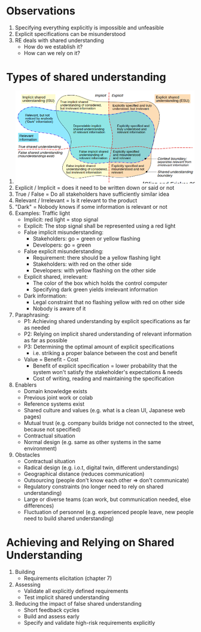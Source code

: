 # Observations
1. Specifying everything explicitly is impossible and unfeasible
1. Explicit specifications can be misunderstood
1. RE deals with shared understanding
    - How do we establish it?
    - How can we rely on it?



# Types of shared understanding
1. ![image](images/shared_understanding_types.png)
1. Explicit / Implicit = does it need to be written down or said or not
1. True / False = Do all stakeholders have sufficiently similar idea
1. Relevant / Irrelevant = Is it relevant to the product
1. "Dark" = Nobody knows if some information is relevant or not
1. Examples: Traffic light
    - Implicit: red light = stop signal
    - Explicit: The stop signal shall be represented using a red light
    - False implicit misunderstanding:
        * Stakeholders: go = green or yellow flashing
        * Developers: go = green
    - False explicit misunderstanding:
        * Requirement: there should be a yellow flashing light
        * Stakeholders: with red on the other side
        * Developers: with yellow flashing on the other side
    - Explicit shared, irrelevant:
        * The color of the box which holds the control computer
        * Specifying dark green yields irrelevant information
    - Dark information:
        * Legal constraint that no flashing yellow with red on other side
        * Nobody is aware of it
1. Paraphrasing:
    - P1: Achieving shared understanding by explicit specifications as far as needed
    - P2: Relying on implicit shared understanding of relevant information as far as possible
    - P3: Determining the optimal amount of explicit specifications
        * i.e. striking a proper balance between the cost and benefit
    -  Value = Benefit - Cost
        * Benefit of explicit specification = lower probability that the system won't satisfy the stakeholder's expectations & needs
        * Cost of writing, reading and maintaining the specification
1. Enablers
    - Domain knowledge exists
    - Previous joint work or colab
    - Reference systems exist
    - Shared culture and values (e.g. what is a clean UI, Japanese web pages)
    - Mutual trust (e.g. company builds bridge not connected to the street, because not specified)
    - Contractual situation
    - Normal design (e.g. same as other systems in the same environment)
1. Obstacles
    - Contractual situation
    - Radical design (e.g. i.o.t, digital twin, different understandings)
    - Geographical distance (reduces communication)
    - Outsourcing (people don't know each other => don't communicate)
    - Regulatory constraints (no longer need to rely on shared understanding)
    - Large or diverse teams (can work, but communication needed, else differences)
    - Fluctuation of personnel (e.g. experienced people leave, new people need to build shared understanding)



# Achieving and Relying on Shared Understanding
1. Building
    - Requirements elicitation (chapter 7)
1. Assessing
    - Validate all explicitly defined requirements
    - Test implicit shared understanding
1. Reducing the impact of false shared understanding
    - Short feedback cycles
    - Build and assess early
    - Specify and validate high-risk requirements explicitly

